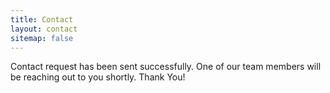 ```yaml
---
title: Contact
layout: contact
sitemap: false
---
```


Contact request has been sent successfully. One of our team members will be reaching out to you shortly. Thank You!

